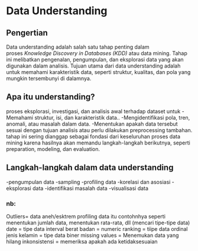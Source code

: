# Data Understanding
## Pengertian
Data understanding adalah salah satu tahap penting dalam proses *Knowledge Discovery in Databases (KDD)* atau data mining. Tahap ini melibatkan pengenalan, pengumpulan, dan eksplorasi data yang akan digunakan dalam analisis. Tujuan utama dari data understanding adalah untuk memahami karakteristik data, seperti struktur, kualitas, dan pola yang mungkin tersembunyi di dalamnya.

## Apa itu understanding?
proses eksplorasi, investigasi, dan analisis awal terhadap dataset untuk 
-Memahami struktur, isi, dan karakteristik data..
-Mengidentifikasi pola, tren, anomali, atau masalah dalam data.
-Menentukan apakah data tersebut sesuai dengan tujuan analisis atau perlu dilakukan preprocessing tambahan.
tahap ini sering dianggap sebagai fondasi dari keseluruhan proses data mining karena hasilnya akan memandu langkah-langkah berikutnya, seperti preparation, modeling, dan evaluation.

## Langkah-langkah dalam data understanding
-pengumpulan data
-sampling
-profiling data 
-korelasi dan asosiasi
-eksplorasi data
-identifikasi masalah data
-visualisasi data

### nb:
Outliers= data aneh/esktrem
profiling data itu contohnhya seperti menentukan jumlah data, menentukan rata-rata, dll (mencari tipe-tipe data)
date = tipe data interval
berat badan = numeric
ranking = tiipe data ordinal
jenis kelamin = tipe data biner
missing values = Menemukan data yang hilang
inkonsistensi = memeriksa apakah ada ketidaksesuaian
